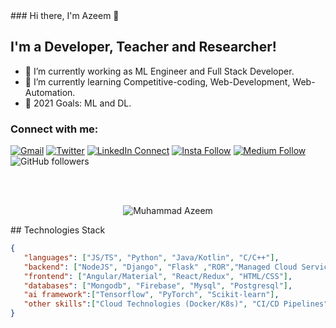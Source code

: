 <!--
**Azeemaj101/Azeemaj101** is a ✨ _special_ ✨ repository because its `README.md` (this file) appears on your GitHub profile.
-->### Hi there, I'm Azeem 👋

## I'm a Developer, Teacher and Researcher!
- 🔭 I’m currently working as ML Engineer and Full Stack Developer.
- 🌱 I’m currently learning Competitive-coding, Web-Development, Web-Automation.
- 🥅 2021 Goals: ML and DL.

### Connect with me:

[![Gmail](https://img.shields.io/badge/%20-Send%20Mail-black?color=14171A&labelColor=ef5350&logo=gmail&logoColor=ffffff)](mailto:azeemaj101@gmail.com?subject=From%20GitHub&body=Hi,%20there.%20Found%20you%20from%20GitHub.)
[![Twitter](https://img.shields.io/twitter/url/https/twitter.com/cloudposse.svg?style=social&label=Follow%20%40azeemaj101)](https://twitter.com/azeemaj101)
[![LinkedIn Connect](https://img.shields.io/badge/%20-Connect-black?color=14171A&labelColor=212121&logo=linkedin&logoColor=ffffff)](https://www.linkedin.com/in/azeemaj101/)
[![Insta Follow](https://img.shields.io/badge/%20-Follow-black?color=14171A&labelColor=d81b60&logo=instagram&logoColor=ffffff)](https://www.instagram.com/azeemaj101/)
[![Medium Follow](https://img.shields.io/badge/%20-Follow-black?color=14171A&labelColor=050404&logo=medium&logoColor=ffffff)](https://medium.com/@azeemaj101)
![GitHub followers](https://img.shields.io/github/followers/saadhaxxan?label=followers&style=social)

<br />
<br />

<p align="center"> <img src="https://komarev.com/ghpvc/?username=saadhaxxan" alt="Muhammad Azeem" /> </p>
## Technologies Stack

```json
{
   "languages": ["JS/TS", "Python", "Java/Kotlin", "C/C++"],
   "backend": ["NodeJS", "Django", "Flask" ,"ROR","Managed Cloud Services in AWS/Azure"],
   "frontend": ["Angular/Material", "React/Redux", "HTML/CSS"],
   "databases": ["Mongodb", "Firebase", "Mysql", "Postgresql"],
   "ai framework":["Tensorflow", "PyTorch", "Scikit-learn"],
   "other skills":["Cloud Technologies (Docker/K8s)", "CI/CD Pipelines", "Network Protocols & Programming", "Competitive Programming"]
}
```

